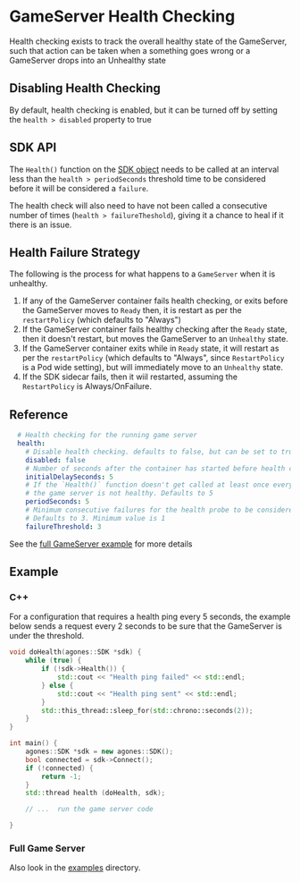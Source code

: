 # GameServer Health Checking

Health checking exists to track the overall healthy state of the GameServer, 
such that action can be taken when a something goes wrong or a GameServer drops into an Unhealthy state

## Disabling Health Checking

By default, health checking is enabled, but it can be turned off by setting the `health > disabled` property to true

## SDK API

The `Health()` function on the [SDK object](../sdks) needs to be called at an interval less than the `health > periodSeconds`
threshold time to be considered before it will be considered a `failure`.

The health check will also need to have not been called a consecutive number of times (`health > failureTheshold`),
giving it a chance to heal if it there is an issue.

## Health Failure Strategy

The following is the process for what happens to a `GameServer` when it is unhealthy.

1. If any of the GameServer container fails health checking, or exits before the GameServer moves to `Ready` then, 
   it is restart as per the `restartPolicy` (which defaults to "Always")
1. If the GameServer container fails healthy checking after the `Ready` state, then it doesn't restart, 
   but moves the GameServer to an `Unhealthy` state.
1. If the GameServer container exits while in `Ready` state, it will restart as per the `restartPolicy` 
   (which defaults to "Always", since `RestartPolicy` is a Pod wide setting), 
   but will immediately move to an `Unhealthy` state.
1. If the SDK sidecar fails, then it wiil restarted, assuming the `RestartPolicy` is Always/OnFailure.

## Reference
```yaml
  # Health checking for the running game server
  health:
    # Disable health checking. defaults to false, but can be set to true
    disabled: false
    # Number of seconds after the container has started before health check is initiated. Defaults to 5 seconds
    initialDelaySeconds: 5
    # If the `Health()` function doesn't get called at least once every period (seconds), then
    # the game server is not healthy. Defaults to 5
    periodSeconds: 5
    # Minimum consecutive failures for the health probe to be considered failed after having succeeded.
    # Defaults to 3. Minimum value is 1
    failureThreshold: 3
```

See the [full GameServer example](../examples/gameserver.yaml) for more details

## Example

### C++

For a configuration that requires a health ping every 5 seconds, the example below sends a request every 2 seconds
to be sure that the GameServer is under the threshold.

```cpp
void doHealth(agones::SDK *sdk) {
    while (true) {
        if (!sdk->Health()) {
            std::cout << "Health ping failed" << std::endl;
        } else {
            std::cout << "Health ping sent" << std::endl;
        }
        std::this_thread::sleep_for(std::chrono::seconds(2));
    }
}

int main() {
    agones::SDK *sdk = new agones::SDK();
    bool connected = sdk->Connect();
    if (!connected) {
        return -1;
    }
    std::thread health (doHealth, sdk);

    // ...  run the game server code

}
```

### Full Game Server

Also look in the [examples](../examples) directory.